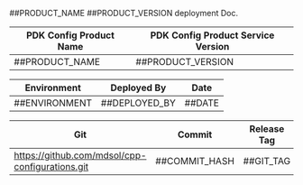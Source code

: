 ##PRODUCT_NAME    ##PRODUCT_VERSION  deployment Doc.

| PDK Config Product Name               | PDK Config Product Service Version  | 
------------------------------------|---------------------------|
| ##PRODUCT_NAME | ##PRODUCT_VERSION         |



| Environment    | Deployed By        | Date      | 
-----------------|--------------------|-----------
| ##ENVIRONMENT | ##DEPLOYED_BY      | ##DATE   |


|Git     |Commit|Release Tag        |
|--------|------|-------------------|
|https://github.com/mdsol/cpp-configurations.git  |  ##COMMIT_HASH  |        ##GIT_TAG

